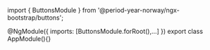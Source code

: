 import { ButtonsModule } from '@period-year-norway/ngx-bootstrap/buttons';

@NgModule({
  imports: [ButtonsModule.forRoot(),...]
})
export class AppModule(){}
